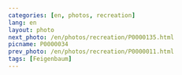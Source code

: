 ```yaml
---
categories: [en, photos, recreation]
lang: en
layout: photo
next_photo: /en/photos/recreation/P0000135.html
picname: P0000034
prev_photo: /en/photos/recreation/P0000011.html
tags: [Feigenbaum]
---
```

